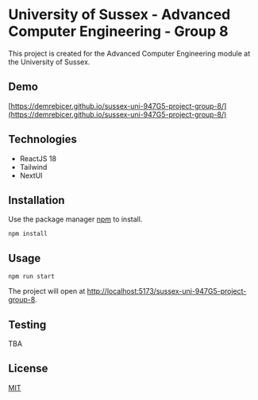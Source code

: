 # University of Sussex - Advanced Computer Engineering - Group 8

This project is created for the Advanced Computer Engineering module at the University of Sussex.

## Demo

[https://demrebicer.github.io/sussex-uni-947G5-project-group-8/](https://demrebicer.github.io/sussex-uni-947G5-project-group-8/)

## Technologies

- ReactJS 18
- Tailwind
- NextUI

## Installation

Use the package manager [npm](https://nodejs.org/en/download/) to install.

```node
npm install
```

## Usage

```node
npm run start
```
The project will open at [http://localhost:5173/sussex-uni-947G5-project-group-8](http://localhost:5173/sussex-uni-947G5-project-group-8).

## Testing

TBA


## License
[MIT](https://choosealicense.com/licenses/mit/)

